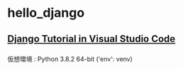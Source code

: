 # hello_django

## [Django Tutorial in Visual Studio Code](https://code.visualstudio.com/docs/python/tutorial-django)

### 
仮想環境 : Python 3.8.2 64-bit ('env': venv)
